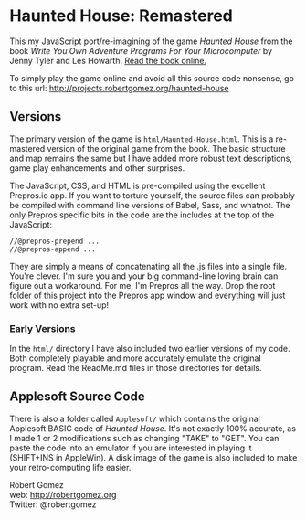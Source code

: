 # Haunted House: Remastered
This my JavaScript port/re-imagining of the game _Haunted House_ from the book _Write You Own Adventure Programs For Your Microcomputer_ by Jenny Tyler and Les Howarth. [Read the book online.](https://archive.org/details/Write_your_own_Adventure_Programs/mode/2up)

To simply play the game online and avoid all this source code nonsense, go to this url: http://projects.robertgomez.org/haunted-house

## Versions
The primary version of the game is `html/Haunted-House.html`. This is a re-mastered version of the original game from the book. The basic structure and map remains the same but I have added more robust text descriptions, game play enhancements and other surprises.

The JavaScript, CSS, and HTML is pre-compiled using the excellent Prepros.io app. If you want to torture yourself, the source files can probably be compiled with command line versions of Babel, Sass, and whatnot. The only Prepros specific bits in the code are the includes at the top of the JavaScript:

```
//@prepros-prepend ...
//@prepros-append ...
```
They are simply a means of concatenating all the .js files into a single file. You're clever. I'm sure you and your big command-line loving brain can figure out a workaround. For me, I'm Prepros all the way. Drop the root folder of this project into the Prepros app window and everything will just work with no extra set-up!

### Early Versions
In the `html/` directory I have also included two earlier versions of my code. Both completely playable and more accurately emulate the original program. Read the ReadMe.md files in those directories for details.

## Applesoft Source Code
There is also a folder called `Applesoft/` which contains the original Applesoft BASIC code of _Haunted House_. It's not exactly 100% accurate, as I made 1 or 2 modifications such as changing "TAKE" to "GET". You can paste the code into an emulator if you are interested in playing it (SHIFT+INS in AppleWin). A disk image of the game is also included to make your retro-computing life easier.

Robert Gomez  
web: http://robertgomez.org  
Twitter: @robertgomez